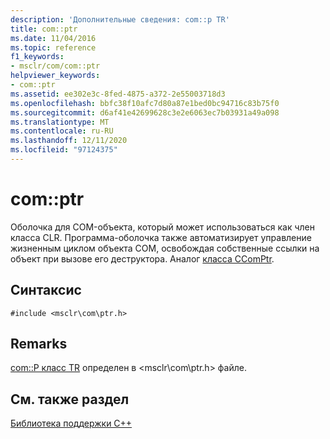 ```yaml
---
description: 'Дополнительные сведения: com::p TR'
title: com::ptr
ms.date: 11/04/2016
ms.topic: reference
f1_keywords:
- msclr/com/com::ptr
helpviewer_keywords:
- com::ptr
ms.assetid: ee302e3c-8fed-4875-a372-2e55003718d3
ms.openlocfilehash: bbfc38f10afc7d80a87e1bed0bc94716c83b75f0
ms.sourcegitcommit: d6af41e42699628c3e2e6063ec7b03931a49a098
ms.translationtype: MT
ms.contentlocale: ru-RU
ms.lasthandoff: 12/11/2020
ms.locfileid: "97124375"
---
```

# <a name="comptr"></a>com::ptr

Оболочка для COM-объекта, который может использоваться как член класса CLR. Программа-оболочка также автоматизирует управление жизненным циклом объекта COM, освобождая собственные ссылки на объект при вызове его деструктора. Аналог [класса CComPtr](../atl/reference/ccomptr-class.md).

## <a name="syntax"></a>Синтаксис

```
#include <msclr\com\ptr.h>
```

## <a name="remarks"></a>Remarks

[com::P класс TR](../dotnet/com-ptr-class.md) определен в \<msclr\com\ptr.h> файле.

## <a name="see-also"></a>См. также раздел

[Библиотека поддержки C++](../dotnet/cpp-support-library.md)
